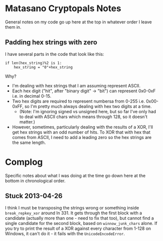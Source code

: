 # Matasano Cryptopals Notes

General notes on my code go up here at the top in whatever order I leave them in.

## Padding hex strings with zero

I have several parts in the code that look like this: 

    if len(hex_string)%2 is 1:
        hex_string = "0"+hex_string

Why? 

-   I'm dealing with hex strings that I am assuming represent ASCII. 
-   Each hex digit ("hit", after "binary digit" -> "bit") can represent 0x0-0xF i.e. in decimal 0-15. 
-   Two hex digits are required to represent numbersa from 0-255 i.e. 0x00-0xFF, so I'm pretty much
    always dealing with hex two digits at a time.
    -   (Note: I'm ignoring signed vs unsigned here, but so far I've only had to deal with ASCII chars
        which means through 128, so it doesn't matter.)
-   However, sometimes, particularly dealing with the results of a XOR, I'll get hex strings with an odd
    number of hits. To XOR that with hex that comes from ASCII, I need to add a leading zero so the 
    hex strings are the same length. 

# Complog

Specific notes about what I was doing at the time go down here at the bottom in chronological order. 

## Stuck 2013-04-26

I think I must be transposing the strings wrong or something inside `break_repkey_xor` around ln 331. It gets through the first block with a candidate (actually more than one - need to fix that too), but cannot find a single candidate for the second block, based on `winnow_junk_chars` alone. If you try to print the result of a XOR against every character from 1-128 on Windows, it can't do it - it fails with the `UnicodeEncodeError`. 
